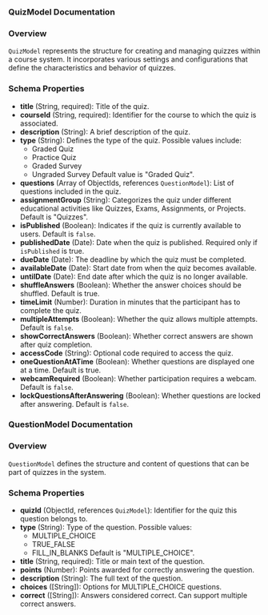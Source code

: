 ### QuizModel Documentation

### Overview

`QuizModel` represents the structure for creating and managing quizzes within a course system. It incorporates various settings and configurations that define the characteristics and behavior of quizzes.

### Schema Properties

- **title** (String, required): Title of the quiz.
- **courseId** (String, required): Identifier for the course to which the quiz is associated.
- **description** (String): A brief description of the quiz.
- **type** (String): Defines the type of the quiz. Possible values include:
    - Graded Quiz
    - Practice Quiz
    - Graded Survey
    - Ungraded Survey
    Default value is "Graded Quiz".
- **questions** (Array of ObjectIds, references `QuestionModel`): List of questions included in the quiz.
- **assignmentGroup** (String): Categorizes the quiz under different educational activities like Quizzes, Exams, Assignments, or Projects. Default is "Quizzes".
- **isPublished** (Boolean): Indicates if the quiz is currently available to users. Default is `false`.
- **publishedDate** (Date): Date when the quiz is published. Required only if `isPublished` is true.
- **dueDate** (Date): The deadline by which the quiz must be completed.
- **availableDate** (Date): Start date from when the quiz becomes available.
- **untilDate** (Date): End date after which the quiz is no longer available.
- **shuffleAnswers** (Boolean): Whether the answer choices should be shuffled. Default is true.
- **timeLimit** (Number): Duration in minutes that the participant has to complete the quiz.
- **multipleAttempts** (Boolean): Whether the quiz allows multiple attempts. Default is `false`.
- **showCorrectAnswers** (Boolean): Whether correct answers are shown after quiz completion.
- **accessCode** (String): Optional code required to access the quiz.
- **oneQuestionAtATime** (Boolean): Whether questions are displayed one at a time. Default is true.
- **webcamRequired** (Boolean): Whether participation requires a webcam. Default is `false`.
- **lockQuestionsAfterAnswering** (Boolean): Whether questions are locked after answering. Default is `false`.

### QuestionModel Documentation

### Overview

`QuestionModel` defines the structure and content of questions that can be part of quizzes in the system.

### Schema Properties

- **quizId** (ObjectId, references `QuizModel`): Identifier for the quiz this question belongs to.
- **type** (String): Type of the question. Possible values:
    - MULTIPLE_CHOICE
    - TRUE_FALSE
    - FILL_IN_BLANKS
    Default is "MULTIPLE_CHOICE".
- **title** (String, required): Title or main text of the question.
- **points** (Number): Points awarded for correctly answering the question.
- **description** (String): The full text of the question.
- **choices** ([String]): Options for MULTIPLE_CHOICE questions.
- **correct** ([String]): Answers considered correct. Can support multiple correct answers.
